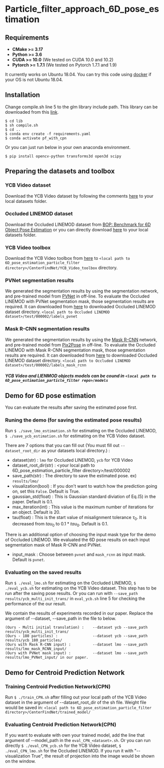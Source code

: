 # Particle_filter_approach_6D_pose_estimation

## Requirements
 * __CMake >= 3.17__
 * __Python >= 3.6__
 * __CUDA >= 10.0__     (We tested on CUDA 10.0 and 10.2)
 * __Pytorch >= 1.7.1__ (We tested on Pytorch 1.7.1 and 1.9)

It currently works on Ubuntu 18.04. You can try this code using [docker](https://www.docker.com/) if your OS is not Ubuntu 18.04.

## Installation

Change compile.sh line 5 to the glm library include path. This library can be downloaded from this [link](https://github.com/g-truc/glm).

    $ cd lib
    $ sh compile.sh
    $ cd ..
    $ conda env create -f requirements.yaml
    $ conda activate pf_with_cpn

Or you can just run below in your own anaconda environment.

    $ pip install opencv-python transforms3d open3d scipy

## Preparing the datasets and toolbox
### YCB Video dataset
Download the YCB Video dataset by following the comments [here](https://github.com/yuxng/PoseCNN/issues/81) to your local datasets folder.
### Occluded LINEMOD dataset
Download the Occluded LINEMOD dataset from [BOP: Benchmark for 6D Object Pose Estimation](https://bop.felk.cvut.cz/datasets/) or you can directly download [here](https://ptak.felk.cvut.cz/6DB/public/bop_datasets/lmo_test_all.zip) to your local datasets folder.
### YCB Video toolbox
Download the YCB Video toolbox from [here](https://github.com/yuxng/YCB_Video_toolbox) to `<local path to 6D_pose_estimation_particle_filter directory>/CenterFindNet/YCB_Video_toolbox` directory.
### PVNet segmentation results
We generated the segmentation results by using the segmentation network, and pre-trained model from [PVNet](https://github.com/zju3dv/pvnet) in off-line.
To evaluate the Occluded LINEMOD with PVNet segmentation mask, those segmentation results are required.
It can downloaded from [here](https://drive.google.com/file/d/1u5Mtd8vVIa0f6Fo6EbVglVWhJeo8onPw/view?usp=sharing) to downloaded Occluded LINEMOD dataset directory. `<local path to Occluded LINEMOD dataset>/test/000002/labels_pvnet`
### Mask R-CNN segmentation results
We generated the segmentation results by using the [Mask R-CNN](https://github.com/matterport/Mask_RCNN) network, and pre-trained model from [Pix2Pose](https://github.com/kirumang/Pix2Pose) in off-line.
To evaluate the Occluded LINEMOD with Mask R-CNN segmentation mask, those segmentation results are required.
It can downloaded from [here](https://drive.google.com/file/d/1eNNI85d3VU2GKBQfg4aqv0bbQGvkIXJU/view?usp=sharing) to downloaded Occluded LINEMOD dataset directory. `<local path to Occluded LINEMOD dataset>/test/000002/labels_mask_rcnn`
##### YCB Video and LIENMOD objects models can be cound in `<local path to 6D_pose_estimation_particle_filter repo>/models`

## Demo for 6D pose estimation
You can evaluate the results after saving the estimated pose first.
### Runing the demo (for saving the estimated pose results)
Run `$ ./save_lmo_estimation.sh` for estimating on the Occluded LINEMOD, `$ ./save_ycb_estimation.sh` for estimating on the YCB Video dataset.

There are 7 options that you can fill out (You must fill out `--dataset_root_dir` as your datasets local directory.) :
 * dataset(str) : `lmo` for Occluded LINEMOD, `ycb` for YCB Video
 * dataset_root_dir(str) : <your local path to 6D_pose_estimation_particle_filter directory>/test/000002
 * save_path(str) : The directory to save the estimated pose. ex) `results/lmo/`
 * visualization(bool) : If you don't want to watch how the prediction going on, set this `False`. Default is True.
 * gaussian_std(float) : This is Gaussian standard diviation of Eq.(5) in the paper. Default is 0.1.
 * max_iteration(int) : This value is the maximum number of iterations for an object. Default is 20.
 * tau(float) : This is the start value of misalignment tolerance $\tau_0$. It is decreased from $tau_0$ to $0.1 * tau_0$. Default is 0.1.

There is an additional option of choosing the input mask type for the demo of Occluded LINEMOD. We evaluated the 6D pose results on each input segmentation mask of Mask R-CNN and PVNet.
 * input_mask : Choose between `pvnet` and `mask_rcnn` as input mask. Default is `pvnet`.

### Evaluating on the saved results
Run `$ ./eval_lmo.sh` for estimating on the Occluded LINEMOD, `$ ./eval_ycb.sh` for estimating on the YCB Video dataset. This step has to be run after the saving pose results. Or you can run with `--save_path results/ycb_multi_init_trans/` in `eval_ycb.sh` line 5 for checking the performance of the our result.

We contain the results of experiments recorded in our paper. Replace the argument of --dataset, --save_path in the file to below.

    (Ours - Multi initial translation) :    --dataset ycb --save_path results/ycb_multi_init_trans/
    (Ours - 180 particles) :                --dataset ycb --save_path results/ycb_180_particles/
    (Ours with Mask R-CNN input) :          --dataset lmo --save_path results/lmo_mask_RCNN_input/
    (Ours with PVNet mask input) :          --dataset lmo --save_path results/lmo_PVNet_input/ in our paper.

## Demo for Centroid Prediction Network
### Training Centroid Prediction Network(CPN)
Run `$ ./train_CPN.sh` after filling out your local path of the YCB Video dataset in the argument of --dataset_root_dir of the sh file.
Weight file would be saved in: `<local path to 6D_pose_estimation_particle_filter directory>/CenterFindNet/trained_model/`

### Evaluating Centroid Prediction Network(CPN)
If you want to evaluate with own your trained model, add the line that argument of --model_path in the `eval_CPN_<dataset>.sh`.
Or you can run directly `$ ./eval_CPN_ycb.sh` for the YCB Video dataset, `$ ./eval_CPN_lmo.sh` for the Occluded LINEMOD.
If you run it with "--visualization True", the result of projection into the image would be shown on the window.
